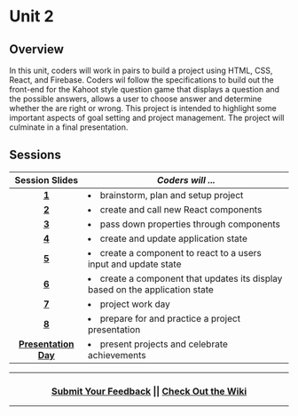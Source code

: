 # Unit 2

## Overview
In this unit, coders will work in pairs to build a project using HTML, CSS, React, and Firebase. Coders wil follow the specifications to build out the front-end for the Kahoot style question game that displays a question and the possible answers, allows a user to choose answer and determine whether the are right or wrong. This project is intended to highlight some important aspects of goal setting and project management. The project will culminate in a final presentation.

## Sessions 
|Session Slides|*Coders will ...*|
|:-------:|-------|
|[**1**](https://docs.google.com/presentation/d/1DvsnCeTnNnjoRrqzCj0FoBIx622QQHzZjd2NcnUbOao/edit)| <li> brainstorm, plan and setup project </li> ||
|[**2**](https://docs.google.com/presentation/d/15t2P89_1zpNMOlwUuvPz6Bn9DSM_ciZDMRHWwdC5ygA/edit)| <li> create and call new React components </li> ||
|[**3**](https://docs.google.com/presentation/d/1SKmkoy-I3C5G4rk0dFL2u0Nj0CjqC8J_nrtz-mkgbw0/edit#slide)|<li> pass down properties through components </li>||
|[**4**](https://docs.google.com/presentation/d/1YORZ-PvImhJZUQ2424IJiKutofglKn95Gi-4gNN4isc/edit)| <li> create and update application state </li>||
|[**5**](https://docs.google.com/presentation/d/18KY0iO6N7RUMVsy0guvonz0z-6225oUzeJlWACCsAZw/edit)| <li> create a component to react to a users input and update state  </li>||
|[**6**](https://docs.google.com/presentation/d/1TF6R-mm4q08gEjJKRN_K5QeqQAixzIu4YqExuV_tsB4/edit)| <li> create a component that updates its display based on the application state  </li>||
|[**7**](https://docs.google.com/presentation/d/1HrBxVmY7IoWUGLFEKuDQpxD89-Jd0KYp9w8gcbdYHgo/edit?usp=drive_web&ouid=109082789179095262010)| <li> project work day </li> |
|[**8**](https://docs.google.com/presentation/d/10h6FRP4YCoE-WiPg-I5VL5_amnziKHSKC3lkhHekDPE/edit?usp=drive_web&ouid=109082789179095262010)| <li> prepare for and practice a project presentation </li>|
|[**Presentation Day**](https://docs.google.com/presentation/d/1a7zgC_7MwiFGjw4zBEwKQBzxn0rx27k6s-ik8JjwWTQ/edit)| <li> present projects and celebrate achievements </li>|

----
<h3 align="center"><a href="https://docs.google.com/forms/d/e/1FAIpQLSeLpI-m6UKvIxk97F8R1iidFRaYXJ3dfcUuIjx2Pz0WMfO1SA/viewform">Submit Your Feedback</a> || <a href="https://github.com/ScriptEdcurriculum/curriculum18-19/wiki">Check Out the Wiki</a> </h3>

----
